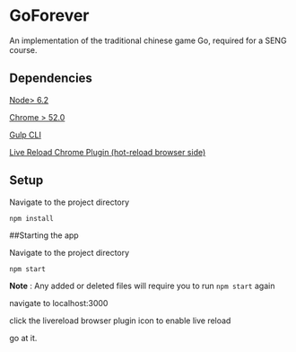 # GoForever
An implementation of the traditional chinese game Go, required for a SENG course.

## Dependencies

[Node> 6.2](https://nodejs.org/en/) 

[Chrome > 52.0](https://www.google.com/chrome/browser/canary.html)

[Gulp CLI](https://github.com/gulpjs/gulp/blob/master/docs/getting-started.md)

[Live Reload Chrome Plugin (hot-reload browser side)](https://chrome.google.com/webstore/detail/livereload/jnihajbhpnppcggbcgedagnkighmdlei?hl=en)

## Setup

Navigate to the project directory

````npm install````

##Starting the app

Navigate to the project directory

````npm start````

**Note** : Any added or deleted files will require you to run ````npm start```` again

navigate to localhost:3000 

click the livereload browser plugin icon to enable live reload

go at it.
